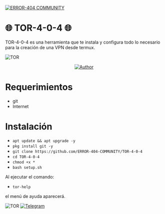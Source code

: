 <a href="#"><img title="ERROR-404 COMMUNITY" src="https://img.shields.io/badge/ERROR-404-green?colorA=%23ff0000&colorB=%23017e40&style=for-the-badge"></a>
# 🌐 TOR-4-0-4 🌐
TOR-4-0-4 es una herramienta que te instala y configura todo lo necesario para la creación de una VPN desde termux.

![TOR](https://github.com/ERROR-404-COMMUNITY/prueba/blob/main/src/tor1.png)
<p align="center">
<a href="https://github.com/ERROR-404-COMMUNITY"><img title="Author" src="https://img.shields.io/badge/Author-ERROR--404-red.svg?style=for-the-badge&logo=github"></a>
</p>

# Requerimientos
* git
* Internet
# Instalación

* `apt update && apt upgrade -y`
* `pkg install git -y`
* `git clone https://github.com/ERROR-404-COMMUNITY/TOR-4-0-4`
* `cd TOR-4-0-4`
* `chmod +x *`
* `bash setup.sh`

Al ejecutar el comando:

* `tor-help`

el menú de ayuda aparecerá.

![TOR](https://github.com/ERROR-404-COMMUNITY/prueba/blob/main/src/tor2.png)
[![Telegram](https://img.shields.io/badge/Telegram-@Error404_00-00BFFF?logo=telegram&logoColor=white&style=for-the-badge)](https://t.me/Error404_00)
